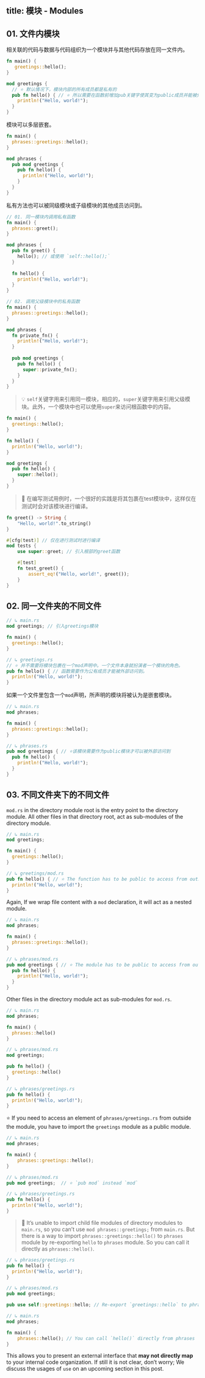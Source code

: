 title: 模块 - Modules
---

## 01. 文件内模块

相关联的代码与数据与代码组织为一个模块并与其他代码存放在同一文件内。

```rust
fn main() {
   greetings::hello();
}

mod greetings {
  // ⭐️ 默认情况下，模块内部的所有成员都是私有的
  pub fn hello() { // ⭐️ 所以需要在函数前增加pub关键字使其变为public成员并能被外部访问
    println!("Hello, world!");
  }
}
```

模块可以多层嵌套。

```rust
fn main() { 
  phrases::greetings::hello();
}

mod phrases { 
  pub mod greetings { 
    pub fn hello() { 
      println!("Hello, world!");
    }
  }
}
```

私有方法也可以被同级模块或子级模块的其他成员访问到。

```rust
// 01. 同一模块内调用私有函数
fn main() {
  phrases::greet();
}

mod phrases {
  pub fn greet() {
    hello(); // 或使用 `self::hello();`
  }
  
  fn hello() {
    println!("Hello, world!");
  }
}

// 02. 调用父级模块中的私有函数
fn main() {
  phrases::greetings::hello();
}

mod phrases {
  fn private_fn() {
    println!("Hello, world!");
  }
  
  pub mod greetings {
    pub fn hello() {
      super::private_fn();
    }
  }
}
```

> 💡 `self`关键字用来引用同一模块，相应的，`super`关键字用来引用父级模块。此外，一个模块中也可以使用`super`来访问根函数中的内容。

```rust
fn main() {
  greetings::hello();
}

fn hello() {
  println!("Hello, world!");
}

mod greetings {
  pub fn hello() {
    super::hello();
  }
}
```

> 🔎 在编写测试用例时，一个很好的实践是将其包裹在test模块中，这样仅在测试时会对该模块进行编译。

```rust
fn greet() -> String {
    "Hello, world!".to_string()
}

#[cfg(test)] // 仅在进行测试时进行编译
mod tests {
    use super::greet; // 引入根部的greet函数

    #[test]
    fn test_greet() {
        assert_eq!("Hello, world!", greet());
    }
}
```

## 02. 同一文件夹的不同文件

```rust
// ↳ main.rs
mod greetings; // 引入greetings模块

fn main() {
  greetings::hello();
}

// ↳ greetings.rs
// ⭐️ 并不需要将模块包裹在一个mod声明中。一个文件本身就扮演者一个模块的角色。
pub fn hello() { // 函数需要作为公有成员才能被外部访问到。
  println!("Hello, world!");
}
```

如果一个文件里包含一个`mod`声明，所声明的模块将被认为是嵌套模块。

```rust
// ↳ main.rs
mod phrases;

fn main() {
  phrases::greetings::hello();
}

// ↳ phrases.rs
pub mod greetings { // ⭐️该模块需要作为public模块才可以被外部访问到
  pub fn hello() {
    println!("Hello, world!");
  }
}
```

## 03. 不同文件夹下的不同文件

`mod.rs` in the directory module root is the entry point to the directory module. All other files in that directory root, act as sub-modules of the directory module.

```rust
// ↳ main.rs
mod greetings;

fn main() {
  greetings::hello();
}

// ↳ greetings/mod.rs
pub fn hello() { // ⭐️ The function has to be public to access from outside
  println!("Hello, world!");
}
```

Again, If we wrap file content with a `mod` declaration, it will act as a nested module.

```rust
// ↳ main.rs
mod phrases;

fn main() {
  phrases::greetings::hello();
}

// ↳ phrases/mod.rs
pub mod greetings { // ⭐️ The module has to be public to access from outside
  pub fn hello() {
    println!("Hello, world!");
  }
}
```

Other files in the directory module act as sub-modules for `mod.rs`.

```rust
// ↳ main.rs
mod phrases;

fn main() {
  phrases::hello()
}

// ↳ phrases/mod.rs
mod greetings;

pub fn hello() {
  greetings::hello()
}

// ↳ phrases/greetings.rs
pub fn hello() {
  println!("Hello, world!");
}
```

⭐️ If you need to access an element of `phrases/greetings.rs` from outside the module, you have to import the `greetings` module as a public module.

```rust
// ↳ main.rs
mod phrases;

fn main() {
    phrases::greetings::hello();
}

// ↳ phrases/mod.rs
pub mod greetings;  // ⭐️ `pub mod` instead `mod`

// ↳ phrases/greetings.rs
pub fn hello() {
  println!("Hello, world!");
}
```

> 🔎 It’s unable to import child file modules of directory modules to `main.rs`, so you can’t use `mod phrases::greetings;` from `main.rs`. But there is a way to import `phrases::greetings::hello()` to `phrases` module by re-exporting `hello` to `phrases` module. So you can call it directly as `phrases::hello()`.

```rust
// ↳ phrases/greetings.rs
pub fn hello() {
  println!("Hello, world!");
}

// ↳ phrases/mod.rs
pub mod greetings;

pub use self::greetings::hello; // Re-export `greetings::hello` to phrases

// ↳ main.rs
mod phrases;

fn main() {
    phrases::hello(); // You can call `hello()` directly from phrases
}
```

This allows you to present an external interface that **may not directly map** to your internal code organization. If still it is not clear, don’t worry; We discuss the usages of `use` on an upcoming section in this post.